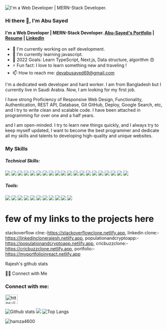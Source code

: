 ![I'm a Web Developer | MERN-Stack Developer.](https://pbs.twimg.com/profile_banners/1457467822200721416/1636324863/1500x500)

### Hi there 👋, I'm Abu Sayed

#### I'm a Web Developer | MERN-Stack Developer. [Abu-Sayed's Portfolio](https://abu-sayed.netlify.app/) | [Resume](https://drive.google.com/file/d/1VY5jDzK7VFUahN5sMKBCLyTvru5fas0R/view?usp=sharing) | [LinkedIn](https://www.linkedin.com/in/dev-abu-sayed)

- 🔭 I'm currently working on self development.
- 🌱 I’m currently learning javascript.
- 🥅 2022 Goals: Learn TypeScript, Next.js, Data structure, algorithm 😍
- ⚡ Fun fact: I love to learn something new and traveling !
- 📫 How to reach me: devabusayed69@gmail.com

I'm a dedicated web developer and hard worker. I am from Bangladesh but I currently live in Saudi Arabia. Now, I am looking for my first job.

I have strong Proficiency of Responsive Web Design, Functionality, Authentication, REST API, Database, Git GitHub, Deploy, Google Search, etc, and I try to write clean and scalable code. I have been attached in programming for over one and a half years.

and I am open-minded. I try to learn new things quickly, and I always try to keep myself updated, I want to become the best programmer and dedicate all my skills and talents to developing high-quality and unique websites.

<h3 align="left">My Skills</h3>
<h5 align="left">Technical Skills:</h5>
<p>
  <img src="https://img.shields.io/badge/HTML5-E34F26?style=for-the-badge&logo=html5&logoColor=white" />
  <img src="https://img.shields.io/badge/CSS3-1572B6?style=for-the-badge&logo=css3&logoColor=white" />
  <img src="https://img.shields.io/badge/Bootstrap-563D7C?style=for-the-badge&logo=bootstrap&logoColor=white" />
  <img src="https://img.shields.io/badge/materialui-blue?style=for-the-badge&logo=mui&logoColor=white" />
  <img src="https://img.shields.io/badge/React.js-20232A?style=for-the-badge&logo=react&logoColor=61DAFB" />
  <img src="https://img.shields.io/badge/express.js-828282?style=for-the-badge&logo=expressdotjs&logoColor=white" />
  <img src="https://img.shields.io/badge/redux-764abc?style=for-the-badge&logo=redux&logoColor=white" />
  <img src="https://img.shields.io/badge/reduxthunk-764abc?style=for-the-badge&logo=redux-thunk&logoColor=white" />
  <img src="https://img.shields.io/badge/chart.js-fe777b?style=for-the-badge&logo=chartdotjs&logoColor=white" />
  <img src="https://img.shields.io/badge/bcryptjs-d8739?style=for-the-badge&logo=bcryptjs&logoColor=white" />
  <img src="https://img.shields.io/badge/jsonwebToken(jwt)-df22a6?style=for-the-badge&logo=jsonwebToken(jwt)&logoColor=white" />
  <img src="https://img.shields.io/badge/Node.js-339933?style=for-the-badge&logo=nodedotjs&logoColor=white" />
  <img src="https://img.shields.io/badge/MongoDB-4EA94B?style=for-the-badge&logo=mongodb&logoColor=white" />
  <img src="https://img.shields.io/badge/mongoose-8b0305?style=for-the-badge&logo=mongoose&logoColor=white" />
  <img src="https://img.shields.io/badge/JavaScript(ES6)-323330?style=for-the-badge&logo=javascript&logoColor=F7DF1E" />
  <img src="https://img.shields.io/badge/reactbootstrap-563D7C?style=for-the-badge&logo=reactbootstrap&logoColor=white" />
  <img src="https://img.shields.io/badge/json-5E5C5C?style=for-the-badge&logo=json&logoColor=white" />
  <img src="https://img.shields.io/badge/restapi-0082c6?style=for-the-badge&logo=restapi&logoColor=white" />
  <img src="https://img.shields.io/badge/axios-854196?style=for-the-badge&logo=axios&logoColor=white" />
  <img src="https://img.shields.io/badge/sass/scss-E34F96?style=for-the-badge&logo=sass&logoColor=white" />
</p>

<h5 align="left">Tools:</h5>
<p>
    <img src="https://img.shields.io/badge/git-F1502F?style=for-the-badge&logo=git&logoColor=white" />
    <img src="https://img.shields.io/badge/github-171515?style=for-the-badge&logo=github&logoColor=white" />
    <img src="https://img.shields.io/badge/Visual_Studio_Code-0078D4?style=for-the-badge&logo=visual%20studio%20code&logoColor=white" />
    <img src="https://img.shields.io/badge/notepad++-3fb61d?style=for-the-badge&logo=notepadplusplus&logoColor=white" />
    <img src="https://img.shields.io/badge/canva-20c4cb?style=for-the-badge&logo=canva&logoColor=white" />
    <img src="https://img.shields.io/badge/firebase-F5820D?style=for-the-badge&logo=firebase&logoColor=white" />
    <img src="https://img.shields.io/badge/chromedev-3b4840?style=for-the-badge&logo=googlechrome&logoColor=white" />
    <img src="https://img.shields.io/badge/postman-ff6c38?style=for-the-badge&logo=postman&logoColor=white" />
    <img src="https://img.shields.io/badge/netlify-39a5bf?style=for-the-badge&logo=netlify&logoColor=white" />
    <img src="https://img.shields.io/badge/heroku-6567a5?style=for-the-badge&logo=heroku&logoColor=white" />
    <img src="https://img.shields.io/badge/yarn-3c9dc8?style=for-the-badge&logo=yarn&logoColor=white" />

</p>

<h1>few of my links to the projects here</h1> 

stackoverflow clne:-https://stackoverflowclone.netlify.app,
linkedin clone:-https://linkedinclonerajesh.netlify.app,
populationandcryptoapp:-https://populationandcryptoapp.netlify.app,
cricbuzzclone:-https://cricbuzzclone.netlify.app,
portfolio:-https://myportfolioinreact.netlify.app


Rajesh's github stats



🤝🏻 Connect with Me
<h3 align="left">Connect with me:</h3>
<p align="left">
<a href="https://linkedin.com/in/https://www.linkedin.com/in/rajeshmn47/" target="blank"><img align="center" src="https://raw.githubusercontent.com/rahuldkjain/github-profile-readme-generator/master/src/images/icons/Social/linked-in-alt.svg" alt="https://www.linkedin.com/in/rajeshmn47/" height="30" width="40" /></a>
</p>

![Github stats](https://github-readme-stats.vercel.app/api?username=rajeshmn47)
![](https://visitor-badge.laobi.icu/badge?page_id=rajeshmn47.rajeshmn47)
![Top Langs](https://github-readme-stats.vercel.app/api/top-langs/?username=rajeshmn47&theme=tokyonight)

<p><img align="center" src="https://github-readme-streak-stats.herokuapp.com/?user=rajeshmn47&" alt="hamza4600" /></p>
